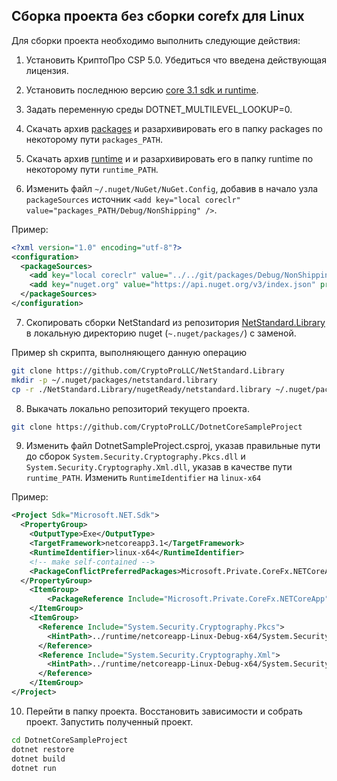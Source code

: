 ﻿## Сборка проекта без сборки corefx для Linux

Для сборки проекта необходимо выполнить следующие действия:

1. Установить КриптоПро CSP 5.0. Убедиться что введена действующая лицензия.

2. Установить последнюю версию [core 3.1 sdk и runtime](https://dotnet.microsoft.com/download).

3. Задать переменную среды DOTNET_MULTILEVEL_LOOKUP=0.

4. Скачать архив [packages](https://ci.appveyor.com/project/CryptoProLLC/corefx/build/artifacts) и разархивировать его в папку packages по некоторому пути `packages_PATH`.

5. Скачать архив [runtime](https://ci.appveyor.com/project/CryptoProLLC/corefx/build/artifacts) и и разархивировать его в папку runtime по некоторому пути `runtime_PATH`.

6. Изменить файл `~/.nuget/NuGet/NuGet.Config`, добавив в начало узла `packageSources` источник `<add key="local coreclr" value="packages_PATH/Debug/NonShipping" />`.

Пример:

```xml
<?xml version="1.0" encoding="utf-8"?>
<configuration>
  <packageSources>
    <add key="local coreclr" value="../../git/packages/Debug/NonShipping" />
    <add key="nuget.org" value="https://api.nuget.org/v3/index.json" protocolVersion="3" />
  </packageSources>
</configuration>
```

7. Скопировать сборки NetStandard из репозитория [NetStandard.Library](https://github.com/CryptoProLLC/NetStandard.Library/tree/master/nugetReady/netstandard.library) в локальную директорию nuget (`~.nuget/packages/`) с заменой.

Пример sh скрипта, выполняющего данную операцию
```sh
git clone https://github.com/CryptoProLLC/NetStandard.Library
mkdir -p ~/.nuget/packages/netstandard.library
cp -r ./NetStandard.Library/nugetReady/netstandard.library ~/.nuget/packages/
```

8. Выкачать локально репозиторий текущего проекта.
```sh
git clone https://github.com/CryptoProLLC/DotnetCoreSampleProject
```

9. Изменить файл DotnetSampleProject.csproj, указав правильные пути до сборок `System.Security.Cryptography.Pkcs.dll` и `System.Security.Cryptography.Xml.dll`, указав в качестве пути
`runtime_PATH`. Изменить `RuntimeIdentifier` на `linux-x64`

Пример:
```xml
﻿<Project Sdk="Microsoft.NET.Sdk">
  <PropertyGroup>
    <OutputType>Exe</OutputType>
    <TargetFramework>netcoreapp3.1</TargetFramework>
    <RuntimeIdentifier>linux-x64</RuntimeIdentifier>
    <!-- make self-contained -->
    <PackageConflictPreferredPackages>Microsoft.Private.CoreFx.NETCoreApp;runtime.win-x64.Microsoft.Private.CoreFx.NETCoreApp;runtime.linux-x64.Microsoft.Private.CoreFx.NETCoreApp;$(PackageConflictPreferredPackages)</PackageConflictPreferredPackages>
  </PropertyGroup>
    <ItemGroup>
        <PackageReference Include="Microsoft.Private.CoreFx.NETCoreApp" Version="4.7.0-dev.20111.1" />
    </ItemGroup>
    <ItemGroup>
      <Reference Include="System.Security.Cryptography.Pkcs">
        <HintPath>../runtime/netcoreapp-Linux-Debug-x64/System.Security.Cryptography.Pkcs.dll</HintPath>
      </Reference>
      <Reference Include="System.Security.Cryptography.Xml">
        <HintPath>../runtime/netcoreapp-Linux-Debug-x64/System.Security.Cryptography.Xml.dll</HintPath>
      </Reference>
    </ItemGroup>
</Project>
```

10. Перейти в папку проекта. Восстановить зависимости и собрать проект. Запустить полученный проект.
```sh
cd DotnetCoreSampleProject
dotnet restore
dotnet build
dotnet run
```
